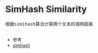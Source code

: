 # SimHash Similarity

<pre>
根据simihash算法计算两个文本的海明距离

</pre>
- 参考
- [simhash](https://github.com/zhangfazhan/SimHash)